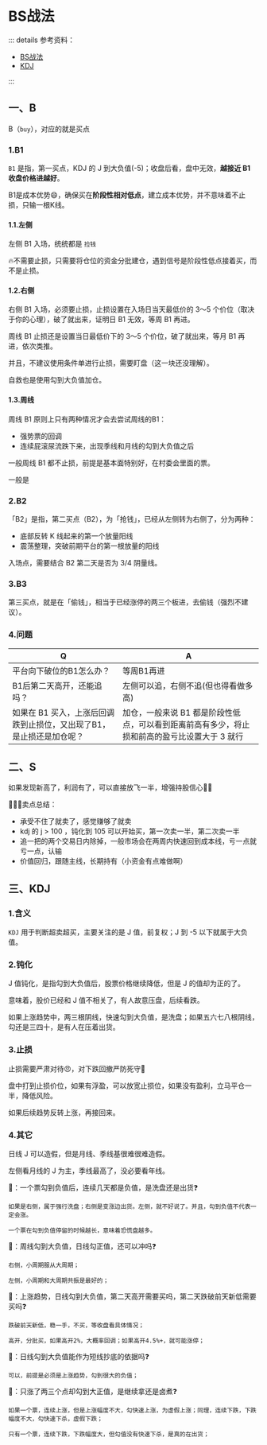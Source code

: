 # BS战法

::: details 参考资料：

- [BS战法](https://www.bilibili.com/video/BV1iDwnejEV6)
- [KDJ](https://www.bilibili.com/video/BV1VjcUenEAx)

:::

## 一、B

B（`buy`），对应的就是买点

### 1.B1

`B1` 是指，第一买点，KDJ 的 J 到大负值(-5)；收盘后看，盘中无效，**越接近 B1 收盘价格进越好**。

B1是成本优势😄，确保买在**阶段性相对低点**，建立成本优势，并不意味着不止损，只输一根K线。

#### 1.1.左侧

左侧 B1 入场，统统都是 `捡钱`

🔥不需要止损，只需要将仓位的资金分批建仓，遇到信号是阶段性低点接着买，而不是止损。

#### 1.2.右侧

右侧 B1 入场，必须要止损，止损设置在入场日当天最低价的 3～5 个价位（取决于你的心理），破了就出来，证明日 B1 无效，等周 B1 再进。

周线 B1 止损还是设置当日最低价下的 3～5 个价位，破了就出来，等月 B1 再进，依次类推。

并且，不建议使用条件单进行止损，需要盯盘（这一块还没理解）。

自救也是使用勾到大负值加仓。

#### 1.3.周线

周线 B1 原则上只有两种情况才会去尝试周线的B1：

- 强势票的回调
- 连续屁滚尿流跌下来，出现季线和月线的勾到大负值之后

一般周线 B1 都不止损，前提是基本面特别好，在村委会里面的票。

一般是

### 2.B2

「B2」是指，第二买点（B2），为「抢钱」，已经从左侧转为右侧了，分为两种：

- 底部反转 K 线起来的第一个放量阳线
- 震荡整理，突破前期平台的第一根放量的阳线

入场点，需要结合 B2 第二天是否为 3/4 阴量线。

### 3.B3

第三买点，就是在「偷钱」，相当于已经涨停的两三个板进，去偷钱（强烈不建议）。

### 4.问题

| Q                                     | A                                                  |
|---------------------------------------|----------------------------------------------------|
| 平台向下破位的B1怎么办？                         | 等周B1再进                                             |
| B1后第二天高开，还能追吗？                        | 左侧可以追，右侧不追(但也得看做多高)                                |
| 如果在 B1 买入，上涨后回调跌到止损位，又出现了B1，是止损还是加仓呢？ | 加仓，一般来说 B1 都是阶段性低点，可以看到距离前高有多少，将止损和前高的盈亏比设置大于 3 就行 |

## 二、S

如果发现新高了，利润有了，可以直接放飞一半，增强持股信心🤑🤑

🚨🚨🚨卖点总结：

- 承受不住了就卖了，感觉赚够了就卖
- kdj 的 j > 100 ，钝化到 105 可以开始买，第一次卖一半，第二次卖一半
- 追一把的两个交易日内除掉，一般市场会在两周内快速回到成本线，亏一点就亏一点，认输
- 价值回归，跟随主线，长期持有（小资金有点难做啊）

## 三、KDJ

### 1.含义

`KDJ` 用于判断超卖超买，主要关注的是 J 值，前复权；J 到 -5 以下就属于大负值。

### 2.钝化

J 值钝化，是指勾到大负值后，股票价格继续降低，但是 J 的值却为正的了。

意味着，股价已经和 J 值不相关了，有人故意压盘，后续看跌。

如果上涨趋势中，两三根阴线，快速勾到大负值，是洗盘；如果五六七八根阴线，勾还是三四十，是有人在压着出货。

### 3.止损

止损需要严肃对待😠，对下跌回撤严防死守🤔

盘中打到止损价位，如果有浮盈，可以放宽止损位，如果没有盈利，立马平仓一半，降低风险。

如果后续趋势反转上涨，再接回来。

### 4.其它

日线 J 可以造假，但是月线、季线基很难很难造假。

左侧看月线的 J 为主，季线最高了，没必要看年线。

🙋：一个票勾到负值后，连续几天都是负值，是洗盘还是出货❓

````text
如果是右侧，属于强行洗盘；右侧是变涨边出货。左侧，就不好说了。并且，勾到负值不代表一定会涨。

一个票在勾到负值停留的时候越长，意味着恐慌盘越多。
````

🙋：周线勾到大负值，日线勾正值，还可以冲吗❓

````text
右侧，小周期服从大周期；

左侧，小周期和大周期共振是最好的；
````

🙋：上涨趋势，日线勾到大负值，第二天高开需要买吗，第二天跌破前天新低需要买吗❓

````text
跌破前天新低，稳一手，不买，等收盘看具体情况；

高开，分批买，如果高开2%，大概率回调；如果高开4.5%+，就可能涨停；
````

🙋：日线勾到大负值能作为短线抄底的依据吗❓

````text
可以，前提是必须是上涨趋势，勾到很大的负值；
````

🙋：只涨了两三个点却勾到大正值，是继续拿还是卤煮❓

````text
如果一个票，连续上涨，但是上涨幅度不大，勾快速上涨，为虚假上涨；同理，连续下跌，下跌幅度不大，勾快速下杀，虚假下跌；

只有一个票，连续下跌，下跌幅度大，但勾值没有快速下杀，是真的在出货；
````